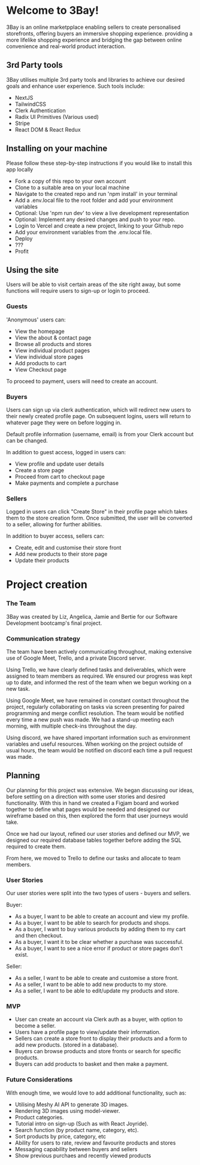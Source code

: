 # Welcome to 3Bay!

3Bay is an online marketpplace enabling sellers to create personalised storefronts, offering buyers an immersive shopping experience. providing a more lifelike shopping experience and bridging the gap between online convenience and real-world product interaction.

## 3rd Party tools

3Bay utilises multiple 3rd party tools and libraries to achieve our desired goals and enhance user experience. Such tools include:

- NextJS
- TailwindCSS
- Clerk Authentication
- Radix UI Primitives (Various used)
- Stripe
- React DOM & React Redux

## Installing on your machine

Please follow these step-by-step instructions if you would like to install this app locally

- Fork a copy of this repo to your own account
- Clone to a suitable area on your local machine
- Navigate to the created repo and run 'npm install' in your terminal
- Add a .env.local file to the root folder and add your environment variables
- Optional: Use 'npm run dev' to view a live development representation
- Optional: Implement any desired changes and push to your repo.
- Login to Vercel and create a new project, linking to your Github repo
- Add your environment variables from the .env.local file.
- Deploy
- ???
- Profit

## Using the site

Users will be able to visit certain areas of the site right away, but some functions will require users to sign-up or login to proceed.

### Guests

'Anonymous' users can:

- View the homepage
- View the about & contact page
- Browse all products and stores
- View individual product pages
- View individual store pages
- Add products to cart
- View Checkout page

To proceed to payment, users will need to create an account.

### Buyers

Users can sign up via clerk authentication, which will redirect new users to their newly created profile page. On subsequent logins, users will return to whatever page they were on before logging in.

Default profile information (username, email) is from your Clerk account but can be changed.

In addition to guest access, logged in users can:

- View profile and update user details
- Create a store page
- Proceed from cart to checkout page
- Make payments and complete a purchase

### Sellers

Logged in users can click "Create Store" in their profile page which takes them to the store creation form. Once submitted, the user will be converted to a seller, allowing for further abilities.

In addition to buyer access, sellers can:

- Create, edit and customise their store front
- Add new products to their store page
- Update their products

# Project creation

### The Team

3Bay was created by Liz, Angelica, Jamie and Bertie for our Software Development bootcamp's final project.

### Communication strategy

The team have been actively communicating throughout, making extensive use of Google Meet, Trello, and a private Discord server.

Using Trello, we have clearly defined tasks and deliverables, which were assigned to team members as required. We ensured our progress was kept up to date, and informed the rest of the team when we begun working on a new task.

Using Google Meet, we have remained in constant contact throughout the project, regularly collaborating on tasks via screen presenting for paired programming and merge conflict resolution. The team would be notified every time a new push was made. We had a stand-up meeting each morning, with multiple check-ins throughout the day.

Using discord, we have shared important information such as environment variables and useful resources. When working on the project outside of usual hours, the team would be notified on discord each time a pull request was made.

## Planning

Our planning for this project was extensive. We began discussing our ideas, before settling on a direction with some user stories and desired functionality. With this in hand we created a Figjam board and worked together to define what pages would be needed and designed our wireframe based on this, then explored the form that user journeys would take.

Once we had our layout, refined our user stories and defined our MVP, we designed our required database tables together before adding the SQL required to create them.

From here, we moved to Trello to define our tasks and allocate to team members.

### User Stories

Our user stories were split into the two types of users - buyers and sellers.

Buyer:

- As a buyer, I want to be able to create an account and view my profile.
- As a buyer, I want to be able to search for products and shops.
- As a buyer, I want to buy various products by adding them to my cart and then checkout.
- As a buyer, I want it to be clear whether a purchase was successful.
- As a buyer, I want to see a nice error if product or store pages don't exist.

Seller:

- As a seller, I want to be able to create and customise a store front.
- As a seller, I want to be able to add new products to my store.
- As a seller, I want to be able to edit/update my products and store.

### MVP

- User can create an account via Clerk auth as a buyer, with option to become a seller.
- Users have a profile page to view/update their information.
- Sellers can create a store front to display their products and a form to add new products. (stored in a database).
- Buyers can browse products and store fronts or search for specific products.
- Buyers can add products to basket and then make a payment.

### Future Considerations

With enough time, we would love to add additional functionality, such as:

- Utilising Meshy AI API to generate 3D images.
- Rendering 3D images using model-viewer.
- Product categories.
- Tutorial intro on sign-up (Such as with React Joyride).
- Search function (by product name, category, etc).
- Sort products by price, category, etc
- Ability for users to rate, review and favourite products and stores
- Messaging capability between buyers and sellers
- Show previous purchaes and recently viewed products
